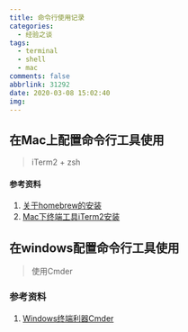 ```yaml
---
title: 命令行使用记录
categories:
  - 经验之谈
tags:
  - terminal
  - shell
  - mac
comments: false
abbrlink: 31292
date: 2020-03-08 15:02:40
img:
---
```

## 在Mac上配置命令行工具使用
> iTerm2 + zsh 
#### 参考资料
1. [关于homebrew的安装](https://www.zhihu.com/topic/19650146/hot)
2. [Mac下终端工具iTerm2安装](https://www.jianshu.com/p/ba08713c2b19)
## 在windows配置命令行工具使用
> 使用Cmder
### 参考资料
1. [Windows终端利器Cmder](https://www.bbsmax.com/A/GBJrkweE50/)